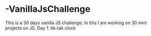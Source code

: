 # -VanillaJsChallenge
This is a 30 days vanilla JS challenge. In this I am working on 30 mini projects on JS. 
Day 1: tik-tak clock
